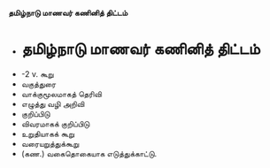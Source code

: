 **தமிழ்நாடு மாணவர் கணினித் திட்டம்**
- # தமிழ்நாடு மாணவர் கணினித் திட்டம்
- -2 v. கூறு
- வகுத்துரை
- வாக்குமூலமாகத் தெரிவி
- எழுத்து வழி அறிவி
- குறிப்பிடு
- விவரமாகக் குறிப்பிடு
- உறுதியாகக் கூறு
- வரையறுத்துக்கூறு
- (கண.) வகைதொகையாக எடுத்துக்காட்டு.

